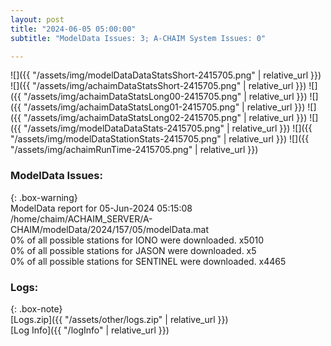 ```yaml
---
layout: post
title: "2024-06-05 05:00:00"
subtitle: "ModelData Issues: 3; A-CHAIM System Issues: 0"

---
```


![]({{ "/assets/img/modelDataDataStatsShort-2415705.png" | relative_url }})
![]({{ "/assets/img/achaimDataStatsShort-2415705.png" | relative_url }})
![]({{ "/assets/img/achaimDataStatsLong00-2415705.png" | relative_url }})
![]({{ "/assets/img/achaimDataStatsLong01-2415705.png" | relative_url }})
![]({{ "/assets/img/achaimDataStatsLong02-2415705.png" | relative_url }})
![]({{ "/assets/img/modelDataDataStats-2415705.png" | relative_url }})
![]({{ "/assets/img/modelDataStationStats-2415705.png" | relative_url }})
![]({{ "/assets/img/achaimRunTime-2415705.png" | relative_url }})


### ModelData Issues:  
  
{: .box-warning}  
 ModelData report for 05-Jun-2024 05:15:08   
 /home/chaim/ACHAIM_SERVER/A-CHAIM/modelData/2024/157/05/modelData.mat   
 0% of all possible stations for IONO were downloaded. x5010   
 0% of all possible stations for JASON were downloaded. x5   
 0% of all possible stations for SENTINEL were downloaded. x4465   
  


### Logs:  
  
{: .box-note}  
[Logs.zip]({{ "/assets/other/logs.zip" | relative_url }})  
[Log Info]({{ "/logInfo" | relative_url }})  
